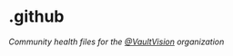 # .github

*Community health files for the [@VaultVision](https://github.com/vaultvision) organization*


